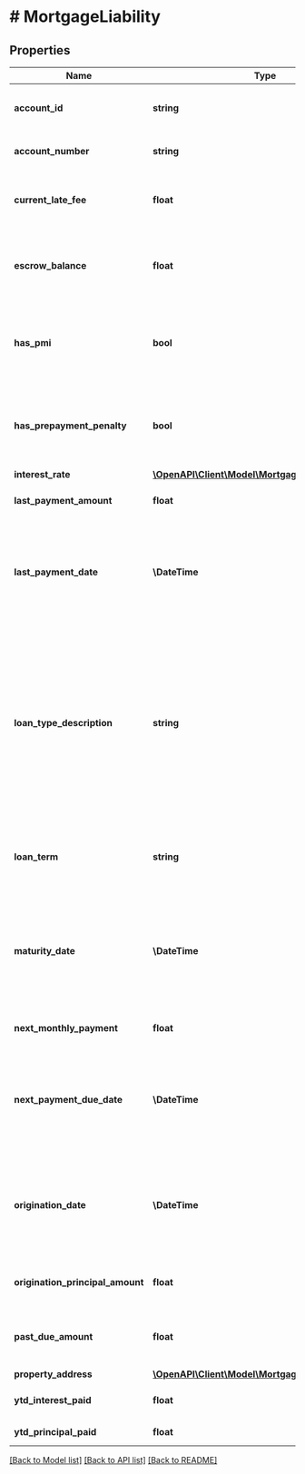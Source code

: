 # # MortgageLiability

## Properties

Name | Type | Description | Notes
------------ | ------------- | ------------- | -------------
**account_id** | **string** | The ID of the account that this liability belongs to. |
**account_number** | **string** | The account number of the loan. |
**current_late_fee** | **float** | The current outstanding amount charged for late payment. |
**escrow_balance** | **float** | Total amount held in escrow to pay taxes and insurance on behalf of the borrower. |
**has_pmi** | **bool** | Indicates whether the borrower has private mortgage insurance in effect. |
**has_prepayment_penalty** | **bool** | Indicates whether the borrower will pay a penalty for early payoff of mortgage. |
**interest_rate** | [**\OpenAPI\Client\Model\MortgageInterestRate**](MortgageInterestRate.md) |  |
**last_payment_amount** | **float** | The amount of the last payment. |
**last_payment_date** | **\DateTime** | The date of the last payment. Dates are returned in an [ISO 8601](https://wikipedia.org/wiki/ISO_8601) format (YYYY-MM-DD). |
**loan_type_description** | **string** | Description of the type of loan, for example &#x60;conventional&#x60;, &#x60;fixed&#x60;, or &#x60;variable&#x60;. This field is provided directly from the loan servicer and does not have an enumerated set of possible values. |
**loan_term** | **string** | Full duration of mortgage as at origination (e.g. &#x60;10 year&#x60;). |
**maturity_date** | **\DateTime** | Original date on which mortgage is due in full. Dates are returned in an [ISO 8601](https://wikipedia.org/wiki/ISO_8601) format (YYYY-MM-DD). |
**next_monthly_payment** | **float** | The amount of the next payment. |
**next_payment_due_date** | **\DateTime** | The due date for the next payment. Dates are returned in an [ISO 8601](https://wikipedia.org/wiki/ISO_8601) format (YYYY-MM-DD). |
**origination_date** | **\DateTime** | The date on which the loan was initially lent. Dates are returned in an [ISO 8601](https://wikipedia.org/wiki/ISO_8601) format (YYYY-MM-DD). |
**origination_principal_amount** | **float** | The original principal balance of the mortgage. |
**past_due_amount** | **float** | Amount of loan (principal + interest) past due for payment. |
**property_address** | [**\OpenAPI\Client\Model\MortgagePropertyAddress**](MortgagePropertyAddress.md) |  |
**ytd_interest_paid** | **float** | The year to date (YTD) interest paid. |
**ytd_principal_paid** | **float** | The YTD principal paid. |

[[Back to Model list]](../../README.md#models) [[Back to API list]](../../README.md#endpoints) [[Back to README]](../../README.md)

